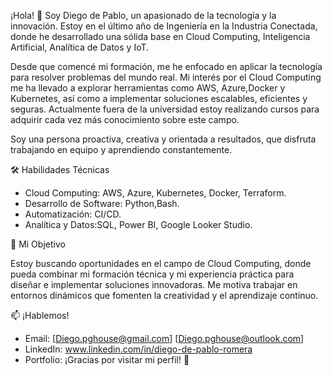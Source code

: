 
¡Hola! 👋 Soy Diego de Pablo, un apasionado de la tecnología y la innovación. Estoy en el último año de Ingeniería en la Industria Conectada, donde he desarrollado una sólida base en Cloud Computing, Inteligencia Artificial, Analítica de Datos y IoT.

Desde que comencé mi formación, me he enfocado en aplicar la tecnología para resolver problemas del mundo real. Mi interés por el Cloud Computing me ha llevado a explorar herramientas como AWS, Azure,Docker y Kubernetes, así como a implementar soluciones escalables, eficientes y seguras.
Actualmente fuera de la universidad estoy realizando cursos para adquirir cada vez más conocimiento sobre este campo.

Soy una persona proactiva, creativa y orientada a resultados, que disfruta trabajando en equipo y aprendiendo constantemente.


🛠️ Habilidades Técnicas

- Cloud Computing: AWS, Azure, Kubernetes, Docker, Terraform.
- Desarrollo de Software: Python,Bash.
- Automatización: CI/CD.
- Analítica y Datos:SQL, Power BI, Google Looker Studio.


🎯 Mi Objetivo

Estoy buscando oportunidades en el campo de Cloud Computing, donde pueda combinar mi formación técnica y mi experiencia práctica para diseñar e implementar soluciones innovadoras. Me motiva trabajar en entornos dinámicos que fomenten la creatividad y el aprendizaje continuo.

 📫 ¡Hablemos!

- Email: [Diego.pghouse@gmail.com] [Diego.pghouse@outlook.com]
- LinkedIn: www.linkedin.com/in/diego-de-pablo-romera
- Portfolio:
¡Gracias por visitar mi perfil! 🚀
